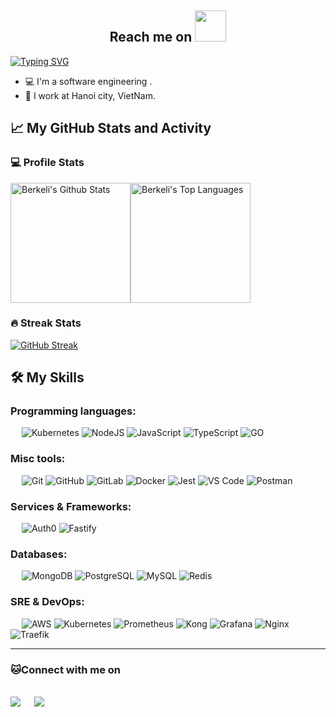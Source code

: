 <h2 align="center">Reach me on <img src="https://media.giphy.com/media/v1.Y2lkPTc5MGI3NjExbjZ4bDB5d3JmanBnOXFrNTZxbjQxbmh0cDB4Ym9saWh4amw4bXE4ZyZlcD12MV9pbnRlcm5hbF9naWZfYnlfaWQmY3Q9cw/H7YFD7A5aOisYZPQ1f/giphy.gif" width="50"></h2>

[![Typing SVG](https://readme-typing-svg.herokuapp.com?font=Architects+Daughter&color=7AF79A&size=30&lines=Hi,+I'm+Long!👋;I'm+a+Backend+Developer...;And+I'm+a+proud+VietNamese+🇻🇳+🇻🇳+🇻🇳)](https://git.io/typing-svg)

- 💻 I'm a software engineering . 
- 🏡 I work at Hanoi city, VietNam.

## 📈 My GitHub Stats and Activity

### 💻 Profile Stats

<img alt="Berkeli's Github Stats" src="https://github-readme-stats.vercel.app/api/?username=oNddleo&show_icons=true&include_all_commits=true&count_private=true&theme=react&hide_border=true&bg_color=1F222E&title_color=F85D7F&icon_color=F8D866" height="192px"/><img alt="Berkeli's Top Languages" src="https://github-readme-stats.vercel.app/api/top-langs/?username=oNddleo&langs_count=8&layout=compact&theme=react&hide_border=true&bg_color=1F222E&title_color=F85D7F&icon_color=F8D866" height="192px"/>

### 🔥 Streak Stats
[![GitHub Streak](https://github-readme-streak-stats.herokuapp.com/?user=oNddleo&theme=tokyonight)](https://git.io/streak-stats)

## 🛠️ My Skills
### Programming languages:

&emsp;
![Kubernetes](https://img.shields.io/badge/-Kubernates-black?&logo=kubernetes)
![NodeJS](https://img.shields.io/badge/-Nodejs-black?style=flat-square?&logo=Node.js)
![JavaScript](https://img.shields.io/badge/-JavaScript-000?&logo=JavaScript)
![TypeScript](https://img.shields.io/badge/-TypeScript-000?&logo=TypeScript&logoColor=007ACC)
![GO](https://img.shields.io/badge/-GO-000?&logo=Go)

### Misc tools:
&emsp;
![Git](https://img.shields.io/badge/-Git-000?&logo=Git)
![GitHub](https://img.shields.io/badge/-GitHub-000?&logo=GitHub)
![GitLab](https://img.shields.io/badge/-GitLab-000?&logo=GitLab)
![Docker](https://img.shields.io/badge/-Docker-000?&logo=Docker)
![Jest](https://img.shields.io/badge/-Jest-000?&logo=Jest)
![VS Code](https://img.shields.io/badge/-VS%20Code-000?&logo=Visual-Studio-Code)
![Postman](https://img.shields.io/badge/-Postman-000?&logo=Postman)

### Services & Frameworks: 
&emsp;
![Auth0](https://img.shields.io/badge/-Auth0-000?&logo=Auth0)
![Fastify](https://img.shields.io/badge/-Fastify-000?&logo=fastify)


### Databases:
&emsp;
![MongoDB](https://img.shields.io/badge/-MongoDB-000?&logo=MongoDB)
![PostgreSQL](https://img.shields.io/badge/-PostgreSQL-000?&logo=PostgreSQL)
![MySQL](https://img.shields.io/badge/-MySQL-000?&logo=MySQL)
![Redis](https://img.shields.io/badge/-Redis-000?&logo=Redis)

### SRE & DevOps:
&emsp;
![AWS](https://img.shields.io/badge/-AWS-000?&logo=Amazon-AWS)
![Kubernetes](https://img.shields.io/badge/-Kubernetes-000?&logo=Kubernetes)
![Prometheus](https://img.shields.io/badge/-Prometheus-000?&logo=Prometheus)
![Kong](https://img.shields.io/badge/-Kong-000?&logo=Kong)
![Grafana](https://img.shields.io/badge/-Grafana-000?&logo=Grafana)
![Nginx](https://img.shields.io/badge/-Nginx-000?&logo=Nginx)
![Traefik](https://img.shields.io/badge/-Traefik-000?&logo=traefikproxy)

----
### 🐱Connect with me on
<p>
<br>	
<a target="_blank" href="[https://www.linkedin.com/in/ahmadshaikhk/](https://www.linkedin.com/in/longnd1/)"><img src="https://img.shields.io/badge/-LinkedIn-0077B5?style=flat-square&logo=Linkedin&logoColor=white"></img></a>
&emsp;
<a target="_blank" href="mailto:nguyenduclong12a2nd@gmail.com"
><img src="https://img.shields.io/badge/-Gmail-D14836?style=flat-square&logo=Gmail&logoColor=white"></img></a>
